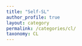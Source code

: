```yaml
---
title: "Self-SL"
author_profile: true
layout: category
permalink: /categories/cl/
taxonomy: CL
---
```

